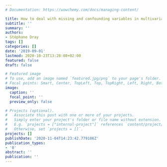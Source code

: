 ```yaml
---
# Documentation: https://wowchemy.com/docs/managing-content/

title: How to deal with missing and confounding variables in multivariate analysis?
subtitle: ''
summary: ''
authors:
- Stéphane Dray
tags: []
categories: []
date: '2019-09-01'
lastmod: 2020-10-23T13:28:08+02:00
featured: false
draft: false

# Featured image
# To use, add an image named `featured.jpg/png` to your page's folder.
# Focal points: Smart, Center, TopLeft, Top, TopRight, Left, Right, BottomLeft, Bottom, BottomRight.
image:
  caption: ''
  focal_point: ''
  preview_only: false

# Projects (optional).
#   Associate this post with one or more of your projects.
#   Simply enter your project's folder or file name without extension.
#   E.g. `projects = ["internal-project"]` references `content/project/deep-learning/index.md`.
#   Otherwise, set `projects = []`.
projects: []
publishDate: '2020-11-04T14:23:42.779106Z'
publication_types:
- '0'
abstract: ''
publication: ''
---
```


